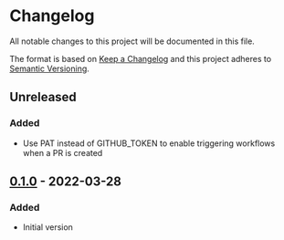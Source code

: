 # Changelog

All notable changes to this project will be documented in this file.

The format is based on [Keep a Changelog](http://keepachangelog.com/)
and this project adheres to [Semantic Versioning](http://semver.org/).

## Unreleased

### Added

- Use PAT instead of GITHUB_TOKEN to enable triggering workflows when a PR is created

## [0.1.0] - 2022-03-28

### Added

- Initial version

[0.1.0]: https://github.com/richteambs/maintainizr-action/releases/tag/v0.1.0
